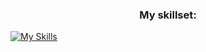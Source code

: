<h3 align="center">My skillset:</h3>

[![My Skills](https://skillicons.dev/icons?i=flutter,dart,supabase,firebase,ts,postgres,js,deno,github,githubactions,docker,postman)](https://skillicons.dev)

<!--- ![programming](https://github.com/Tananga/Tananga/assets/44244477/39fd7eaa-df08-4208-b81b-74503f01113a) -->
<!--- ![438069674_985434906259610_1328693895451785108_n](https://github.com/Tananga/Tananga/assets/44244477/8659ec1c-508b-4143-ba28-40ba68236ddc) -->

